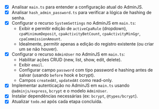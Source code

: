 - [x] Analisar `main.ts` para entender a configuração atual do AdminJS.
- [x] Analisar `hash_admin_password.ts` para verificar a lógica de hashing de senha.
- [x] Configurar o recurso `SystemSettings` no AdminJS em `main.ts`:
    - Exibir e permitir edição de `activeCpaRule` (dropdown), `cpaMinimumDeposit`, `cpaActivityBetCount`, `cpaActivityMinGgr`, `cpaCommissionAmount`.
    - Idealmente, permitir apenas a edição do registro existente (ou criar um se não houver).
- [x] Configurar o recurso `AdminUser` no AdminJS em `main.ts`:
    - Habilitar ações CRUD (new, list, show, edit, delete).
    - Exibir `email`.
    - Configurar campo `password` com tipo password e hashing antes de salvar (usando `before` hook e bcrypt).
    - Campos `createdAt`, `updatedAt` como read-only.
- [x] Implementar autenticação no AdminJS em `main.ts` usando `@adminjs/express`, `bcrypt` e o modelo `AdminUser`.
- [x] Instalar dependências necessárias (ex: `bcrypt`, `@types/bcrypt`).
- [x] Atualizar `todo.md` após cada etapa concluída.
